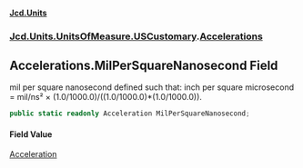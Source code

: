 #### [Jcd.Units](index.md 'index')

### [Jcd.Units.UnitsOfMeasure.USCustomary](Jcd.Units.UnitsOfMeasure.USCustomary.md 'Jcd.Units.UnitsOfMeasure.USCustomary').[Accelerations](Accelerations.md 'Jcd.Units.UnitsOfMeasure.USCustomary.Accelerations')

## Accelerations.MilPerSquareNanosecond Field

mil per square nanosecond defined such that: inch per square microsecond = mil/ns² ×
(1.0/1000.0)/((1.0/1000.0)*(1.0/1000.0)).

```csharp
public static readonly Acceleration MilPerSquareNanosecond;
```

#### Field Value

[Acceleration](Acceleration.md 'Jcd.Units.UnitTypes.Acceleration')